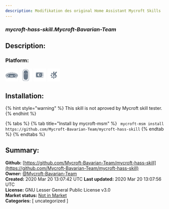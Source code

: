```yaml
---
description: Modifikation des original Home Assistant Mycroft Skills 
---
```


### _mycroft-hass-skill.Mycroft-Bavarian-Team_  
## Description:  
  
  
  
### Platform:  
 ![Mark I](../.gitbook/assets/mark-1-icon.png)  ![Mark II](../.gitbook/assets/mark-2-icon.png)  ![Picroft](../.gitbook/assets/picroft-icon.png)  ![plasmoid](../.gitbook/assets/kde.png)   
## Installation:  
{% hint style="warning" %}
This skill is not aproved by Mycroft skill tester.
{% endhint %}
    
{% tabs %}
{% tab title="Install by mycroft-msm" %}
``` mycroft-msm install https://github.com/Mycroft-Bavarian-Team/mycroft-hass-skill```
{% endtab %}
  {% endtabs %}
    
## Summary:  
**Github:** [https://github.com/Mycroft-Bavarian-Team/mycroft-hass-skill](https://github.com/Mycroft-Bavarian-Team/mycroft-hass-skill)  
**Owner:** [@Mycroft-Bavarian-Team](https://github.com/Mycroft-Bavarian-Team)  
**Created:** 2020 Mar 20 13:07:42 UTC  **Last updated:** 2020 Mar 20 13:07:56 UTC  
**License:** GNU Lesser General Public License v3.0  
**Market status:** [Not in Market](https://market.mycroft.ai/skill/)  
**Categories:** [ uncategorized ]   
